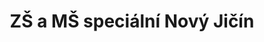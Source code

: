 ---
id: 21225f53-e27a-4369-aa52-0929102e59b9
title: "ZŠ a MŠ speciální Nový Jičín"
price: 10000
year: 2013
description: "Projekt navazuje na loni započatou spolupráci mezi Nadačním fondem a Speciální MŠ a ZŠ v Novém Jičíně, která pokrývá důležité vzdělávací potřeby dětí se speciálními potřebami z celého Novojičínska. Díky příspěvku nadačního fondu budou moci získat děti vizuální vzdělávací pomůcky, které jsou v jejich případě nezbytnou součástí každodenní výuky."
kouskovani: false
locationName: undefined
position:
  lng: 18.0170330188713
  lat: 49.59633948668176
---